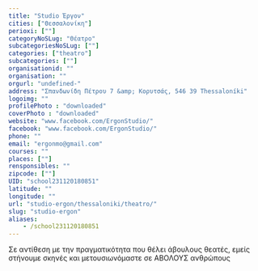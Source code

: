```yaml
---
title: "Studio Έργον"
cities: ["Θεσσαλονίκη"]
perioxi: [""]
categoryNoSLug: "Θέατρο"
subcategoriesNoSLug: [""]
categories: ["theatro"]
subcategories: [""]
organisationid: ""
organisation: ""
orgurl: "undefined-"
address: "Σπανδωνίδη Πέτρου 7 &amp; Κορυτσάς, 546 39 Thessaloníki"
logoimg: ""
profilePhoto : "downloaded"
coverPhoto : "downloaded"
website: "www.facebook.com/ErgonStudio/"
facebook: "www.facebook.com/ErgonStudio/"
phone: ""
email: "ergonmo@gmail.com"
courses: ""
places: [""]
rensponsibles: ""
zipcode: [""]
UID: "school231120180851"
latitude: ""
longitude: ""
url: "studio-ergon/thessaloniki/theatro/"
slug: "studio-ergon"
aliases:
    - /school231120180851
---
```



Σε αντίθεση με την πραγματικότητα που θέλει άβουλους θεατές, εμείς στήνουμε σκηνές και μετουσιωνόμαστε σε ΑΒΟΛΟΥΣ ανθρώπους

